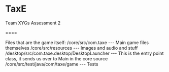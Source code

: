 TaxE
====

Team XYGs Assessment 2

====

Files that are the game itself:
  /core/src/com.taxe   ---  Main game files themselves
  /core/src/resources  ---  Images and audio and stuff
  /desktop/src/com.taxe.desktop/DesktopLauncher  --- This is the entry point class, it sends us over to Main in the core source
  /core/src/test/java/com/taxe/game   ---   Tests
